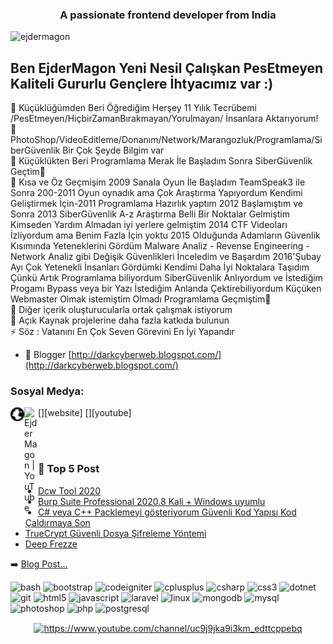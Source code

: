 <h3 align="center">A passionate frontend developer from India</h3>

<p align="left"> <img src="https://komarev.com/ghpvc/?username=ejdermagon" alt="ejdermagon" /> </p>

## Ben EjderMagon Yeni Nesil Çalışkan PesEtmeyen Kaliteli Gururlu Gençlere İhtyacımız var :)

🔭 Küçüklüğümden Beri Öğrediğim Herşey 11 Yılık Tecrübemi /PesEtmeyen/HiçbirZamanBırakmayan/Yorulmayan/ İnsanlara Aktarıyorum!
<br>
🔭 PhotoShop/VideoEditleme/Donanım/Network/Marangozluk/Programlama/SiberGüvenlik Bir Çok Şeyde Bilgim var
<br>
🌱 Küçüklükten Beri Programlama Merak İle Başladım Sonra SiberGüvenlik Geçtim🤣
<br>
🌱 Kısa ve Öz Geçmişim 2009 Sanala Oyun İle Başladım TeamSpeak3 ile Sonra 200-2011 Oyun oynadık ama Çok Araştırma Yapıyordum Kendimi Geliştirmek İçin-2011 Programlama Hazırlık yaptım 2012 Başlamıştım ve Sonra 2013 SiberGüvenlik A-z Araştırma Belli Bir Noktalar Gelmiştim Kimseden Yardım Almadan iyi yerlere gelmiştim 2014 CTF Videoları İzliyordum ama Benim Fazla  İçin yoktu 2015 Olduğunda Adamların Güvenlik Kısımında Yeteneklerini Gördüm Malware Analiz - Revense Engineering - Network Analiz gibi Değişik Güvenlikleri İnceledim ve Başardım 2016'Şubay Ayı Çok Yetenekli İnsanları Gördümki Kendimi Daha İyi Noktalara Taşıdım  Çünkü Artık Programlama biliyordum SiberGüvenlik Anlıyordum ve İstediğim Progamı Bypass veya bir Yazı İstediğim Anlanda Çektirebiliyordum  Küçüken Webmaster Olmak istemiştim Olmadı Programlama Geçmiştim🤣
<br>
👯 Diğer içerik oluşturucularla ortak çalışmak istiyorum
<br>
🥅 Açık Kaynak projelerine daha fazla katkıda bulunun
<br>
⚡ Söz : Vatanını En Çok Seven Görevini En İyi Yapandır

- 📝 Blogger [http://darkcyberweb.blogspot.com/](http://darkcyberweb.blogspot.com/)

### Sosyal Medya:

[<img align="left" alt="darkcyberweb" width="22px" src="https://raw.githubusercontent.com/iconic/open-iconic/master/svg/globe.svg" />][website]
[<img align="left" alt="EjderMagon | YouTube" width="22px" src="https://cdn.jsdelivr.net/npm/simple-icons@v3/icons/youtube.svg" />][youtube]

<br>
<br>

### 📕 Top 5 Post


- [Dcw Tool 2020](https://darkcyberweb.blogspot.com/2020/08/dcw-tool-by-ejdermagon.html)
- [Burp Suite Professional 2020.8 Kali + Windows uyumlu](https://darkcyberweb.blogspot.com/2020/08/burp-suite-professional-20208-kali.html)
- [C# veya C++ Packlemeyi gösteriyorum Güvenli Kod Yapısı Kod Çaldırmaya Son](https://darkcyberweb.blogspot.com/2020/08/c-veya-c-packlemeyi-gosteriyorum.html)
- [TrueCrypt Güvenli Dosya Şifreleme Yöntemi](https://darkcyberweb.blogspot.com/2020/06/truecrypt-guvenli-dosya-sifreleme.html)
- [Deep Frezze ](https://darkcyberweb.blogspot.com/2020/06/deep-frezee-bilgilarn-guvenligi-saglyan.html)

➡️ [Blog Post...](https://darkcyberweb.blogspot.com/)


<p align="left"><img src="https://www.vectorlogo.zone/logos/gnu_bash/gnu_bash-icon.svg" alt="bash" width="40" height="40"/> <img src="https://devicons.github.io/devicon/devicon.git/icons/bootstrap/bootstrap-plain.svg" alt="bootstrap" width="40" height="40"/> <img src="https://cdn.worldvectorlogo.com/logos/codeigniter.svg" alt="codeigniter" width="40" height="40"/> <img src="https://devicons.github.io/devicon/devicon.git/icons/cplusplus/cplusplus-original.svg" alt="cplusplus" width="40" height="40"/> <img src="https://devicons.github.io/devicon/devicon.git/icons/csharp/csharp-original.svg" alt="csharp" width="40" height="40"/> <img src="https://devicons.github.io/devicon/devicon.git/icons/css3/css3-original-wordmark.svg" alt="css3" width="40" height="40"/> <img src="https://devicons.github.io/devicon/devicon.git/icons/dot-net/dot-net-original-wordmark.svg" alt="dotnet" width="40" height="40"/> <img src="https://www.vectorlogo.zone/logos/git-scm/git-scm-icon.svg" alt="git" width="40" height="40"/> <img src="https://devicons.github.io/devicon/devicon.git/icons/html5/html5-original-wordmark.svg" alt="html5" width="40" height="40"/> <img src="https://devicons.github.io/devicon/devicon.git/icons/javascript/javascript-original.svg" alt="javascript" width="40" height="40"/> <img src="https://devicons.github.io/devicon/devicon.git/icons/laravel/laravel-plain-wordmark.svg" alt="laravel" width="40" height="40"/> <img src="https://devicons.github.io/devicon/devicon.git/icons/linux/linux-original.svg" alt="linux" width="40" height="40"/> <img src="https://devicons.github.io/devicon/devicon.git/icons/mongodb/mongodb-original-wordmark.svg" alt="mongodb" width="40" height="40"/> <img src="https://devicons.github.io/devicon/devicon.git/icons/mysql/mysql-original-wordmark.svg" alt="mysql" width="40" height="40"/> <img src="https://devicons.github.io/devicon/devicon.git/icons/photoshop/photoshop-plain.svg" alt="photoshop" width="40" height="40"/> <img src="https://devicons.github.io/devicon/devicon.git/icons/php/php-original.svg" alt="php" width="40" height="40"/> <img src="https://devicons.github.io/devicon/devicon.git/icons/postgresql/postgresql-original-wordmark.svg" alt="postgresql" width="40" height="40"/></p>

<p align="center">
<a href="https://www.youtube.com/c/https://www.youtube.com/channel/uc9j9jka9i3km_edttcppebq" target="blank"><img align="center" src="https://cdn.jsdelivr.net/npm/simple-icons@3.0.1/icons/youtube.svg" alt="https://www.youtube.com/channel/uc9j9jka9i3km_edttcppebq" height="30" width="30" /></a>
</p>
